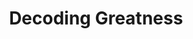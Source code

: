 ---
title: "Decoding Greatness"
description: '“To become great, you must first become comfortable being bad at something. Only then can you improve.”'
cover: "images/reading/decoding-greatness.jpeg"
publishDate: 2022-02-15
authors: "Ron Friedman"
categories: ["business & leadership"]
status: 🟢
---